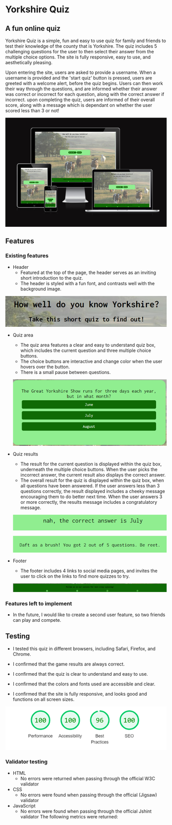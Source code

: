 # Yorkshire Quiz
## A fun online quiz
Yorkshire Quiz is a simple, fun and easy to use quiz for family and friends to test their knowledge of the county that is Yorkshire. The quiz includes 5 challenging questions for the user to then select their answer from the multiple choice options. The site is fully responsive, easy to use, and aesthetically pleasing.

Upon entering the site, users are asked to provide a username. When a username is provided and the 'start quiz' button is pressed, users are greeted with a welcome alert, before the quiz begins. Users can then work their way through the questions, and are informed whether their answer was correct or incorrect for each question, along with the correct answer if incorrect. upon completing the quiz, users are informed of their overall score, along with a message which is dependant on whether the user scored less than 3 or not!

!["Am i Responsive?" screenshot](assets/images/screenshot-amiresponsive.png)

## Features
### Existing features

* Header
  * Featured at the top of the page, the header serves as an inviting short introduction to the quiz.
  * The header is styled with a fun font, and contrasts well with the background image.

![Screenshot of header](assets/images/screenshot-header.png)

* Quiz area
  * The quiz area features a clear and easy to understand quiz box, which includes the current question and three multiple choice buttons.
  *  The choice buttons are interactive and change color when the user hovers over the button.
  * There is a small pause between questions.

  ![Game area screenshot](assets/images/screenshot-game-area.png)

* Quiz results
  * The result for the current question is displayed within the quiz box, underneath the multiple choice buttons. When the user picks the incorrect answer, the current result also displays the correct answer.
  * The overall result for the quiz is displayed within the quiz box, when all questions have been answered. If the user answers less than 3 questions correctly, the result displayed includes a cheeky message encouraging them to do better next time. When the user answers 3 or more correctly, the results message includes a congratulatory message.

  ![Screenshot of question result](assets/images/screenshot-result.png)

  ![Screenshot of final result](assets/images/screenshot-final-result.png)

* Footer
  * The footer includes 4 links to social media pages, and invites the user to click on the links to find more quizzes to try.

  ![Screenshot of footer](assets/images/screenshot-footer.png)

### Features left to implement

* In the future, I would like to create a second user feature, so two friends can play and compete.

## Testing

* I tested this quiz in different browsers, including Safari, Firefox, and Chrome.

* I confirmed that the game results are always correct.

* I confirmed that the quiz is clear to understand and easy to use.

* I confirmed that the colors and fonts used are accessible and clear.

* I confirmed that the site is fully responsive, and looks good and functions on all screen sizes.

![Screenshot of lighthouse scores](assets/images/screenshot-lighthouse.png)

### Validator testing

* HTML
  * No errors were returned when passing through the official W3C validator
* CSS
  * No errors were found when passing through the official (Jigsaw) validator
* JavaScript
  * No errors were found when passing through the official Jshint validator
The following metrics were returned:
  